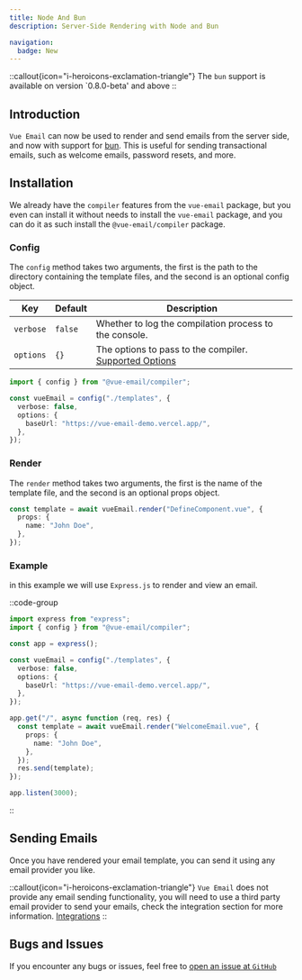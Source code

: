 ```yaml
---
title: Node And Bun
description: Server-Side Rendering with Node and Bun

navigation:
  badge: New
---
```


::callout{icon="i-heroicons-exclamation-triangle"}
The `bun` support is available on version `0.8.0-beta' and above
::

## Introduction

`Vue Email` can now be used to render and send emails from the server side, and now with support for [bun](https://bun.sh). This is useful for sending transactional emails, such as welcome emails, password resets, and more.

## Installation

We already have the `compiler` features from the `vue-email` package, but you even can install it without needs to install the `vue-email` package, and you can do it as such install the `@vue-email/compiler` package.

### Config

The `config` method takes two arguments, the first is the path to the directory containing the template files, and the second is an optional config object.


| Key       | Default | Description                                                                                     |
| --------- | ------- | ----------------------------------------------------------------------------------------------- |
| `verbose` | `false` | Whether to log the compilation process to the console.                                          |
| `options` | `{}`    | The options to pass to the compiler. [Supported Options](/getting-started/installation#options) |


```ts
import { config } from "@vue-email/compiler";

const vueEmail = config("./templates", {
  verbose: false,
  options: {
    baseUrl: "https://vue-email-demo.vercel.app/",
  },
});
```

### Render

The `render` method takes two arguments, the first is the name of the template file, and the second is an optional props object.

```ts
const template = await vueEmail.render("DefineComponent.vue", {
  props: {
    name: "John Doe",
  },
});
```

### Example

in this example we will use `Express.js` to render and view an email.

::code-group

```ts [Express.js]
import express from "express";
import { config } from "@vue-email/compiler";

const app = express();

const vueEmail = config("./templates", {
  verbose: false,
  options: {
    baseUrl: "https://vue-email-demo.vercel.app/",
  },
});

app.get("/", async function (req, res) {
  const template = await vueEmail.render("WelcomeEmail.vue", {
    props: {
      name: "John Doe",
    },
  });
  res.send(template);
});

app.listen(3000);
```

::

## Sending Emails

Once you have rendered your email template, you can send it using any email provider you like.

::callout{icon="i-heroicons-exclamation-triangle"}
`Vue Email` does not provide any email sending functionality, you will need to use a third party email provider to send your emails, check the integration section for more information. [Integrations](/integrations/mailersend)
::

## Bugs and Issues

If you encounter any bugs or issues, feel free to [open an issue at `GitHub`](https://github.com/Dave136/vue-email/issues)
